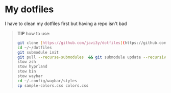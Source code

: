 # My dotfiles
I have to clean my dotfiles first but having a repo isn't bad

> **TIP** how to use:
> ```bash
> git clone [https://github.com/javi3y/dotfiles](https://github.com/javi3y/dotfiles) ~/dotfiles
> cd ~/~/dotfiles
> git submodule init
> git pull --recurse-submodules  && git submodule update --recursive
> stow zsh
> stow hyprland
> stow bin
> stow waybar
> cd ~/.config/waybar/styles
> cp sample-colors.css colors.css
> ```
